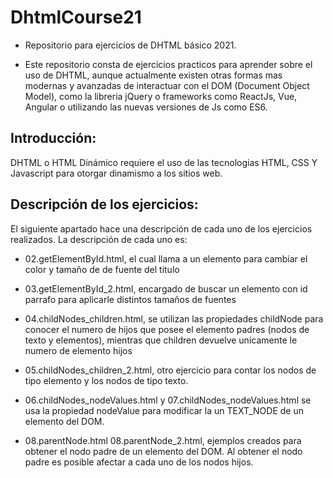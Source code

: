 # DhtmlCourse21
 - Repositorio para ejercicios de DHTML básico 2021.

 - Este repositorio consta de ejercicios practicos para aprender sobre el uso de DHTML, aunque actualmente existen otras formas mas modernas y avanzadas de interactuar con el DOM (Document Object Model), como la libreria jQuery o frameworks como ReactJs, Vue, Angular o utilizando las nuevas versiones de Js como ES6.

## Introducción:
DHTML o HTML Dinámico requiere el uso de las tecnologias HTML, CSS Y Javascript para otorgar dinamismo a los sitios web.

## Descripción de los ejercicios:

El siguiente apartado hace una descripción de cada uno de los ejercicios realizados. La descripción de cada uno es:

- 02.getElementById.html, el cual llama a un elemento para cambiar el color y tamaño de de fuente del titulo

- 03.getElementById_2.html, encargado de buscar un elemento con id parrafo para aplicarle distintos tamaños de fuentes

- 04.childNodes_children.html, se utilizan las propiedades childNode para conocer el numero de hijos que posee el elemento padres (nodos de texto y elementos), mientras que children devuelve unicamente le numero de elemento hijos

- 05.childNodes_children_2.html, otro ejercicio para contar los nodos de tipo elemento y los nodos de tipo texto.

- 06.childNodes_nodeValues.html y 07.childNodes_nodeValues.html se usa la propiedad nodeValue para modificar la un TEXT_NODE de un elemento del DOM.

- 08.parentNode.html 08.parentNode_2.html, ejemplos creados para obtener el nodo padre de un elemento del DOM. Al obtener el nodo padre es posible afectar a cada uno de los nodos hijos.